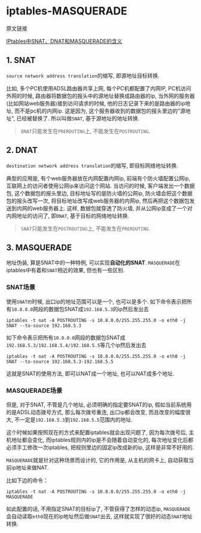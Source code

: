# iptables-MASQUERADE

原文链接 

[IPtables中SNAT、DNAT和MASQUERADE的含义](http://blog.csdn.net/jk110333/article/details/8229828)

## 1. SNAT

`source network address translation`的缩写, 即源地址目标转换. 

比如, 多个PC机使用ADSL路由器共享上网, 每个PC机都配置了内网IP, PC机访问外网的时候, 路由器将数据包的报头中的源地址替换成路由器的ip, 当外网的服务器(比如网站web服务器)接到访问请求的时候, 他的日志记录下来的是路由器的ip地址, 而不是pc机的内网ip. 这是因为, 这个服务器收到的数据包的报头里边的"源地址", 已经被替换了. 所以叫做`SNAT`, 基于源地址的地址转换. 

> `DNAT`只能发生在`PREROUTING`上, 不能发生在`POSTROUTING`.

## 2. DNAT

`destination network address translation`的缩写, 即目标网络地址转换.

典型的应用是, 有个web服务器放在内网配置内网ip, 前端有个防火墙配置公网ip, 互联网上的访问者使用公网ip来访问这个网站. 当访问的时候, 客户端发出一个数据包, 这个数据包的报头里边, 目标地址写的是防火墙的公网ip, 防火墙会把这个数据包的报头改写一次, 将目标地址改写成web服务器的内网ip, 然后再把这个数据包发送到内网的web服务器上. 这样, 数据包就穿透了防火墙, 并从公网ip变成了一个对内网地址的访问了, 即`DNAT`, 基于目标的网络地址转换. 

> `SNAT`只能发生在`POSTROUTING`上, 不能发生在`PREROUTING`.

## 3. MASQUERADE

地址伪装, 算是SNAT中的一种特例, 可以实现**自动化的SNAT**. `MASQUERADE`在iptables中有着和`SNAT`相近的效果, 但也有一些区别. 

### SNAT场景

使用`SNAT的`时候, 出口ip的地址范围可以是一个, 也可以是多个. 如下命令表示把所有`10.8.0.0`网段的数据包SNAT成`192.168.5.3`的ip然后发出去

```
iptables -t nat -A POSTROUTING -s 10.8.0.0/255.255.255.0 -o eth0 -j SNAT --to-source 192.168.5.3
```

如下命令表示把所有`10.8.0.0`网段的数据包SNAT成`192.168.5.3/192.168.5.4/192.168.5.5`等几个ip然后发出去

```
iptables -t nat -A POSTROUTING -s 10.8.0.0/255.255.255.0 -o eth0 -j SNAT --to-source 192.168.5.3-192.168.5.5
```

这就是SNAT的使用方法, 即可以NAT成一个地址, 也可以NAT成多个地址.

### MASQUERADE场景

但是, 对于SNAT, 不管是几个地址, 必须明确的指定要SNAT的ip, 假如当前系统用的是ADSL动态拨号方式, 那么每次拨号重连, 出口ip都会改变, 而且改变的幅度很大, 不一定是`192.168.5.3`到`192.168.5.5`范围内的地址. 

这个时候如果按照现在的方式来配置iptables就会出现问题了, 因为每次拨号后, 主机地址都会变化, 而iptables规则内的ip是不会随着自动变化的, 每次地址变化后都必须手工修改一次iptables, 把规则里边的固定ip改成新的ip, 这样是非常不好用的. 

`MASQUERADE`就是针对这种场景而设计的, 它的作用是, 从主机的网卡上, 自动获取当前ip地址来做NAT. 

比如下边的命令：

```
iptables -t nat -A POSTROUTING -s 10.8.0.0/255.255.255.0 -o eth0 -j MASQUERADE
```

如此配置的话, 不用指定SNAT的目标ip了, 不管获得了怎样的动态ip, `MASQUERADE`会自动读取`eth0`现在的ip地址然后做`SNAT`出去, 这样就实现了很好的动态`SNAT`地址转换. 
